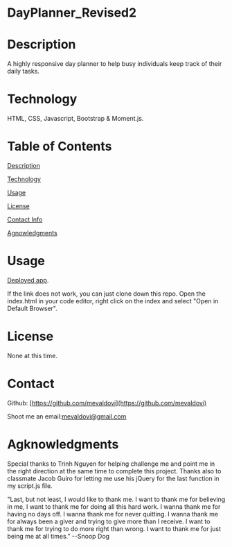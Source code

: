 # DayPlanner_Revised2

# Description
A highly responsive day planner to help busy individuals keep track of their daily tasks.


# Technology
HTML, CSS, Javascript, Bootstrap & Moment.js.


# Table of Contents
[Description](https://github.com/mevaldovi/DayPlanner_Revised2#Description)


[Technology](https://github.com/mevaldovi/DayPlanner_Revised2#Technology)


[Usage](https://github.com/mevaldovi/DayPlanner_Revised2#Usage)


[License](https://github.com/mevaldovi/DayPlanner_Revised2#License)


[Contact Info](https://github.com/mevaldovi/DayPlanner_Revised2#Contact)


[Agnowledgments](https://github.com/mevaldovi/DayPlanner_Revised2#Agknowledgments)


# Usage

[Deployed app](https://mevaldovi.github.io/DayPlanner_Revised2/). 

If the link does not work, you can just clone down this repo. Open the index.html in your code editor, right click on the index and select "Open in Default Browser".
# License
None at this time.

# Contact

Github: [https://github.com/mevaldovi](https://github.com/mevaldovi)

Shoot me an email:[mevaldovi@gmail.com](mailto:mevaldovi@gmail.com)

# Agknowledgments
Special thanks to Trinh Nguyen for helping challenge me and point me in the right direction at the same time to complete this project.
Thanks also to classmate Jacob Guiro for letting me use his jQuery for the last function in my script.js file.

"Last, but not least, I would like to thank me. I want to thank me for believing in me, I want to thank me for doing all this hard work. I wanna thank me for having no days off. I wanna thank me for never quitting. I wanna thank me for always been a giver and trying to give more than I receive. I want to thank me for trying to do more right than wrong. I want to thank me for just being me at all times.” --Snoop Dog
